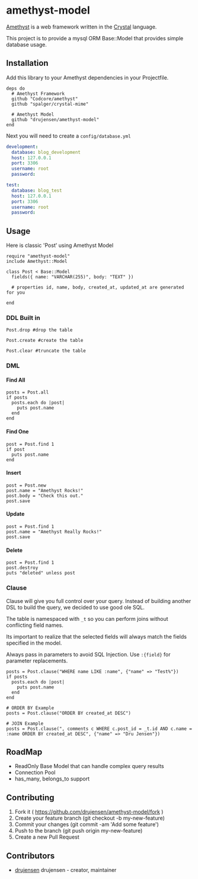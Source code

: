 # amethyst-model

[Amethyst](https://github.com/Codcore/amethyst) is a web framework written in the [Crystal](https://github.com/manastech/crystal) language. 

This project is to provide a mysql ORM Base::Model that provides simple
database usage.

## Installation

Add this library to your Amethyst dependencies in your Projectfile.

```crystal
deps do
  # Amethyst Framework
  github "Codcore/amethyst"
  github "spalger/crystal-mime"

  # Amethyst Model
  github "drujensen/amethyst-model"
end
```

Next you will need to create a `config/database.yml`

```yaml
development: 
  database: blog_development
  host: 127.0.0.1
  port: 3306
  username: root
  password: 

test: 
  database: blog_test
  host: 127.0.0.1
  port: 3306
  username: root
  password: 

```

## Usage

Here is classic 'Post' using Amethyst Model
```crystal
require "amethyst-model"
include Amethyst::Model

class Post < Base::Model
  fields({ name: "VARCHAR(255)", body: "TEXT" })

  # properties id, name, body, created_at, updated_at are generated for you

end

```

### DDL Built in

```crystal
Post.drop #drop the table

Post.create #create the table

Post.clear #truncate the table
```

### DML

#### Find All

```crystal
posts = Post.all
if posts
  posts.each do |post|
    puts post.name
  end
end
```

#### Find One

```crystal
post = Post.find 1
if post
  puts post.name
end
```

#### Insert

```crystal
post = Post.new
post.name = "Amethyst Rocks!"
post.body = "Check this out."
post.save
```

#### Update

```crystal
post = Post.find 1
post.name = "Amethyst Really Rocks!"
post.save
```

#### Delete

```crystal
post = Post.find 1
post.destroy
puts "deleted" unless post
```

### Clause

Clause will give you full control over your query. Instead of building another
DSL to build the query, we decided to use good ole SQL.

The table is namespaced with `_t` so you can perform joins without conflicting
field names.

Its important to realize that the selected fields will always match the fields 
specified in the model.

Always pass in parameters to avoid SQL Injection.  Use `:{field}` for
parameter replacements.

```crystal
posts = Post.clause("WHERE name LIKE :name", {"name" => "Test%"})
if posts
  posts.each do |post|
    puts post.name
  end
end

# ORDER BY Example
posts = Post.clause("ORDER BY created_at DESC")

# JOIN Example
posts = Post.clause(", comments c WHERE c.post_id = _t.id AND c.name = :name ORDER BY created_at DESC", {"name" => "Dru Jensen"})

```
## RoadMap
- ReadOnly Base Model that can handle complex query results
- Connection Pool
- has_many, belongs_to support

## Contributing

1. Fork it ( https://github.com/drujensen/amethyst-model/fork )
2. Create your feature branch (git checkout -b my-new-feature)
3. Commit your changes (git commit -am 'Add some feature')
4. Push to the branch (git push origin my-new-feature)
5. Create a new Pull Request

## Contributors

- [drujensen](https://github.com/drujensen) drujensen - creator, maintainer
